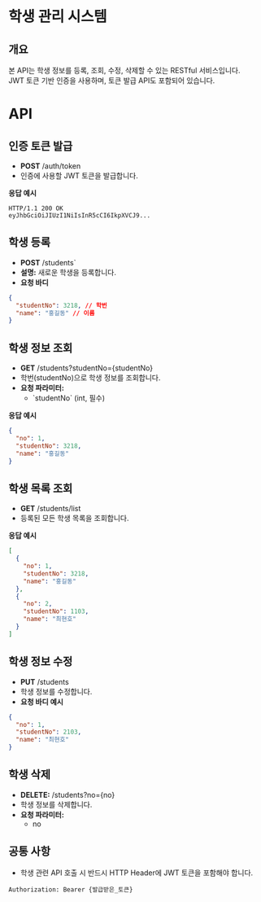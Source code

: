 # 학생 관리 시스템

## 개요

본 API는 학생 정보를 등록, 조회, 수정, 삭제할 수 있는 RESTful 서비스입니다.  
JWT 토큰 기반 인증을 사용하며, 토큰 발급 API도 포함되어 있습니다.

# API

## 인증 토큰 발급

- **POST** /auth/token
- 인증에 사용할 JWT 토큰을 발급합니다.

**응답 예시**
```
HTTP/1.1 200 OK
eyJhbGciOiJIUzI1NiIsInR5cCI6IkpXVCJ9...
```

## 학생 등록

- **POST** /students\`  
- **설명:** 새로운 학생을 등록합니다.  
- **요청 바디**
```json
{
  "studentNo": 3218, // 학번
  "name": "홍길동" // 이름
}
```

## 학생 정보 조회

- **GET** /students?studentNo={studentNo}
- 학번(studentNo)으로 학생 정보를 조회합니다.  
- **요청 파라미터:**  
  - \`studentNo\` (int, 필수)

**응답 예시**
```json
{
  "no": 1,
  "studentNo": 3218,
  "name": "홍길동"
}
```

## 학생 목록 조회

- **GET** /students/list  
- 등록된 모든 학생 목록을 조회합니다.

**응답 예시**
```json
[
  {
    "no": 1,
    "studentNo": 3218,
    "name": "홍길동"
  },
  {
    "no": 2,
    "studentNo": 1103,
    "name": "최현호"
  }
]
```

## 학생 정보 수정

- **PUT** /students  
- 학생 정보를 수정합니다.  
- **요청 바디 예시**
```json
{
  "no": 1,
  "studentNo": 2103,
  "name": "최현호"
}
```

## 학생 삭제

- **DELETE:** /students?no={no}
- 학생 정보를 삭제합니다.  
- **요청 파라미터:**  
  - no 

## 공통 사항

- 학생 관련 API 호출 시 반드시 HTTP Header에 JWT 토큰을 포함해야 합니다.  
```
Authorization: Bearer {발급받은_토큰}
```
